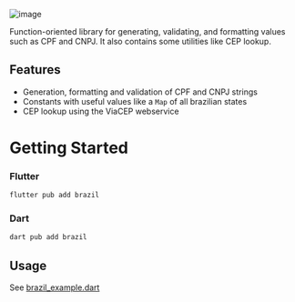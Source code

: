 ![image](https://user-images.githubusercontent.com/52143624/197362764-47dc5128-d14f-4575-a643-26aa4f6d9281.png)

Function-oriented library for generating, validating, and formatting values such as CPF and CNPJ. It also contains some utilities like CEP lookup.

## Features

- Generation, formatting and validation of CPF and CNPJ strings
- Constants with useful values like a `Map` of all brazilian states
- CEP lookup using the ViaCEP webservice
  
# Getting Started

### Flutter

```sh
flutter pub add brazil
```
### Dart
```sh
dart pub add brazil
```
## Usage

See [brazil_example.dart](https://pub.dev/packages/brazil/example)
